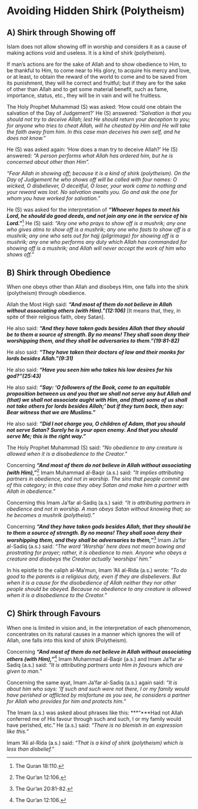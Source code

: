 Avoiding Hidden Shirk (Polytheism)
==================================

A) Shirk through Showing off
----------------------------

Islam does not allow showing off in worship and considers it as a cause
of making actions void and useless. It is a kind of shirk (polytheism).

If man’s actions are for the sake of Allah and to show obedience to Him,
to be thankful to Him, to come near to His glory, to acquire his mercy
and love, or at least, to obtain the reward of the world to come and to
be saved from its punishment, they will he correct and fruitful; but if
they are for the sake of other than Allah and to get some material
benefit, such as fame, importance, status, etc., they will be in vain
and will he fruitless.

The Holy Prophet Muhammad (S) was asked: ‘How could one obtain the
salvation of the Day of Judgement?’ He (S) answered: *“Salvation is that
you should not try to deceive Allah; lest He should return your
deception to you; for anyone who tries to cheat Allah, will he cheated
by Him and He will take the faith away from him. In this case man
deceives his own self, and he does not know.”*

He (S) was asked again: ‘How does a man try to deceive Allah?’ He (S)
answered: *“A person performs what Allah has ordered him, but he is
concerned about other than Him”.*

*“Fear Allah in showing off; because it is a kind of shirk (polytheism).
On the Day of Judgement he who shows off will be called with four names:
O wicked, O disbeliever, O deceitful, O loser, your work came to nothing
and your reward was lost. No salvation awaits you. Go and ask the one
for whom you have worked for salvation.”*

He (S) was asked for the interpretation of ***“Whoever hopes to meet his
Lord, he should do good deeds, and not join any one in the service of
his Lord.”***[^1] He (S) said: *“Any one who prays to show off is a
mushrik; any one who gives alms to show off is a mushrik; any one who
fasts to show off is a mushrik; any one who sets out for hajj
(pilgrimage) for showing off is a mushrik; any one who performs any duty
which Allah has commanded for showing off is a mushrik; and Allah will
never accept the work of him who shows off.”*

B) Shirk through Obedience
--------------------------

When one obeys other than Allah and disobeys Him, one falls into the
shirk (polytheism) through obedience.

Allah the Most High said: ***“And most of them do not believe in Allah
without associating others (with Him).”(12:106)*** [It means that, they,
in spite of their religious faith, obey Satan].

He also said: ***“And they have taken gods besides Allah that they
should be to them a source of strength. By no means! They shall soon
deny their worshipping them, and they shall be adversaries to
them.”(19:81-82)***

He also said: ***“They have taken their doctors of law and their monks
for lords besides Allah.”(9:31)***

He also said: ***“Have you seen him who takes his low desires for his
god?”(25:43)***

He also said: ***“Say: ‘O followers of the Book, come to an equitable
proposition between us and you that we shall not serve any but Allah and
(that) we shall not associate aught with Him, and (that) some of us
shall not take others for lords besides Allah;’ but if they turn back,
then say: Bear witness that we are Muslims.”***

He also said: ***“Did I not charge you, O children of Adam, that you
should not serve Satan? Surely he is your open enemy. And that you
should serve Me; this is the right way.”***

The Holy Prophet Muhammad (S) said: *“No obedience to any creature is
allowed when it is a disobedience to the Creator.”*

Concerning ***“And most of them do not believe in Allah without
associating (with Him),”***[^2] Imam Muhammad al-Baqir (a.s.) said: *“It
implies attributing partners in obedience, and not in worship. The sins
that people commit are of this category; in this case they obey Satan
and make him a partner with Allah in obedience.”*

Concerning this Imam Ja’far al-Sadiq (a.s.) said: *“It is attributing
partners in obedience and not in worship. A man obeys Satan without
knowing that; so he becomes a mushrik (polytheist).”*

Concerning ***“And they have taken gods besides Allah, that they should
be to them a source of strength. By no means! They shall soon deny their
worshipping them, and they shall be adversaries to them,”***[^3] Imam
Ja’far al-Sadiq (a.s.) said: *“The word ‘Worship’ here does not mean
bowing and prostrating for prayer; rather, it is obedience to men.
Anyone who obeys a creature and disobeys the Creator actually ‘worships’
him.”*

In his epistle to the caliph al-Ma’mun, Imam ‘Ali al-Rida (a.s.) wrote:
*“To do good to the parents is a religious duty, even if they are
disbelievers. But when it is a cause for the disobedience of Allah
neither they nor other people should be obeyed. Because no obedience to
any creature is allowed when it is a disobedience to the Creator.”*

C) Shirk through Favours
------------------------

When one is limited in vision and, in the interpretation of each
phenomenon, concentrates on its natural causes in a manner which ignores
the will of Allah, one falls into this kind of shirk (Polytheism).

Concerning ***“And most of them do not believe in Allah without
associating others (with Him),”***[^4] Imam Muhammad al-Baqir (a.s.) and
Imam Ja’far al-Sadiq (a.s.) said: *“It is attributing partners unto Him
in favours which are given to man.”*

Concerning the same ayat, Imam Ja’far al-Sadiq (a.s.) again said: *“It
is about him who says: ‘If such and such were not there, I or my family
would have perished or afflicted by misfortune as you see, he considers
a partner for Allah who provides for him and protects him.”*

The Imam (a.s.) was asked about phrases like this: ***“***Had not Allah
conferred me of His favour through such and such, I or my family would
have perished, etc.” He (a.s.) said: *“There is no blemish in an
expression like this.”*

Imam ‘Ali al-Rida (a.s.) said: *“That is a kind of shirk (polytheism)
which is less than disbelief.”*

[^1]: The Quran 18:110.

[^2]: The Qur’an 12:106.

[^3]: The Qur’an 20:81-82.

[^4]: The Qur’an 12:106.


